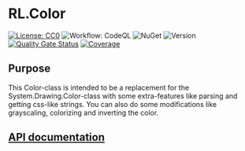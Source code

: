 # RL.Color

[![License: CC0](https://img.shields.io/github/license/ringostarr80/RL.Color.svg)](https://creativecommons.org/publicdomain/zero/1.0/legalcode)
![Workflow: CodeQL](https://img.shields.io/github/actions/workflow/status/ringostarr80/RL.Color/codeql-analysis.yml?branch=main)
![NuGet](https://img.shields.io/nuget/v/RL.Color)
![Version](https://img.shields.io/github/v/tag/ringostarr80/RL.Color?sort=semver)
[![Quality Gate Status](https://sonarcloud.io/api/project_badges/measure?project=ringostarr80_RL.Color&metric=alert_status)](https://sonarcloud.io/summary/new_code?id=ringostarr80_RL.Color)
[![Coverage](https://sonarcloud.io/api/project_badges/measure?project=ringostarr80_RL.Color&metric=coverage)](https://sonarcloud.io/summary/new_code?id=ringostarr80_RL.Color)

## Purpose

This Color-class is intended to be a replacement for the System.Drawing.Color-class with some extra-features like parsing and getting css-like strings. You can also do some modifications like grayscaling, colorizing and inverting the color.

## [API documentation](doc/API.md)